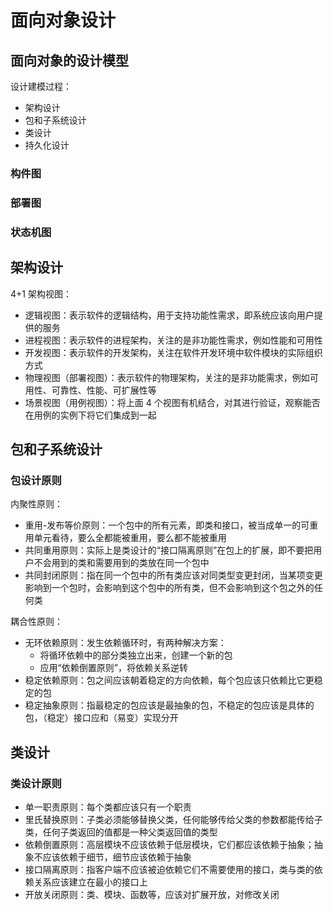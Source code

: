 # 面向对象设计

## 面向对象的设计模型

设计建模过程：

- 架构设计
- 包和子系统设计
- 类设计
- 持久化设计

### 构件图

### 部署图

### 状态机图

## 架构设计

4+1 架构视图：

- 逻辑视图：表示软件的逻辑结构，用于支持功能性需求，即系统应该向用户提供的服务
- 进程视图：表示软件的进程架构，关注的是非功能性需求，例如性能和可用性
- 开发视图：表示软件的开发架构，关注在软件开发环境中软件模块的实际组织方式
- 物理视图（部署视图）：表示软件的物理架构，关注的是非功能需求，例如可用性、可靠性、性能、可扩展性等
- 场景视图（用例视图）：将上面 4 个视图有机结合，对其进行验证，观察能否在用例的实例下将它们集成到一起

## 包和子系统设计

### 包设计原则

内聚性原则：

- 重用-发布等价原则：一个包中的所有元素，即类和接口，被当成单一的可重用单元看待，要么全都能被重用，要么都不能被重用
- 共同重用原则：实际上是类设计的“接口隔离原则”在包上的扩展，即不要把用户不会用到的类和需要用到的类放在同一个包中
- 共同封闭原则：指在同一个包中的所有类应该对同类型变更封闭，当某项变更影响到一个包时，会影响到这个包中的所有类，但不会影响到这个包之外的任何类

耦合性原则：

- 无环依赖原则：发生依赖循环时，有两种解决方案：
    - 将循环依赖中的部分类独立出来，创建一个新的包
    - 应用“依赖倒置原则”，将依赖关系逆转
- 稳定依赖原则：包之间应该朝着稳定的方向依赖，每个包应该只依赖比它更稳定的包
- 稳定抽象原则：指最稳定的包应该是最抽象的包，不稳定的包应该是具体的包，（稳定）接口应和（易变）实现分开

## 类设计

### 类设计原则

- 单一职责原则：每个类都应该只有一个职责
- 里氏替换原则：子类必须能够替换父类，任何能够传给父类的参数都能传给子类，任何子类返回的值都是一种父类返回值的类型
- 依赖倒置原则：高层模块不应该依赖于低层模块，它们都应该依赖于抽象；抽象不应该依赖于细节，细节应该依赖于抽象
- 接口隔离原则：指客户端不应该被迫依赖它们不需要使用的接口，类与类的依赖关系应该建立在最小的接口上
- 开放关闭原则：类、模块、函数等，应该对扩展开放，对修改关闭
